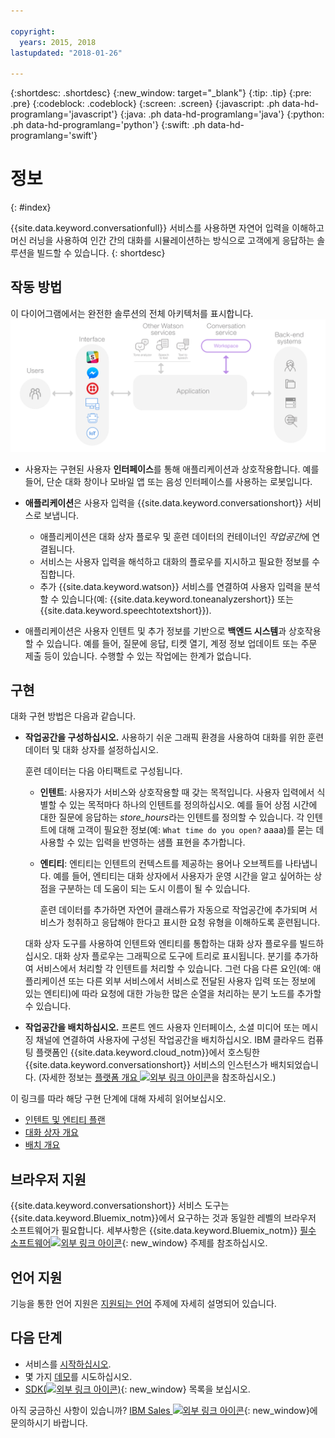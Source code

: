 ```yaml
---

copyright:
  years: 2015, 2018
lastupdated: "2018-01-26"

---
```


{:shortdesc: .shortdesc}
{:new_window: target="_blank"}
{:tip: .tip}
{:pre: .pre}
{:codeblock: .codeblock}
{:screen: .screen}
{:javascript: .ph data-hd-programlang='javascript'}
{:java: .ph data-hd-programlang='java'}
{:python: .ph data-hd-programlang='python'}
{:swift: .ph data-hd-programlang='swift'}

# 정보
{: #index}

{{site.data.keyword.conversationfull}} 서비스를 사용하면 자연어 입력을 이해하고 머신 러닝을 사용하여 인간 간의 대화를 시뮬레이션하는 방식으로 고객에게 응답하는 솔루션을 빌드할 수 있습니다.
{: shortdesc}

## 작동 방법

이 다이어그램에서는 완전한 솔루션의 전체 아키텍처를 표시합니다.![서비스의 플로우 다이어그램](images/conversation_arch_overview.png)

- 사용자는 구현된 사용자 **인터페이스**를 통해 애플리케이션과 상호작용합니다. 예를 들어, 단순 대화 창이나 모바일 앱 또는 음성 인터페이스를 사용하는 로봇입니다.

- **애플리케이션**은 사용자 입력을 {{site.data.keyword.conversationshort}} 서비스로 보냅니다.
    - 애플리케이션은 대화 상자 플로우 및 훈련 데이터의 컨테이너인 *작업공간*에 연결됩니다.
    - 서비스는 사용자 입력을 해석하고 대화의 플로우를 지시하고 필요한 정보를 수집합니다.
    - 추가 {{site.data.keyword.watson}} 서비스를 연결하여 사용자 입력을 분석할 수 있습니다(예: {{site.data.keyword.toneanalyzershort}} 또는 {{site.data.keyword.speechtotextshort}}).

- 애플리케이션은 사용자 인텐트 및 추가 정보를 기반으로 **백엔드 시스템**과 상호작용할 수 있습니다. 예를 들어, 질문에 응답, 티켓 열기, 계정 정보 업데이트 또는 주문 제출 등이 있습니다. 수행할 수 있는 작업에는 한계가 없습니다.

## 구현

대화 구현 방법은 다음과 같습니다.

- **작업공간을 구성하십시오.** 사용하기 쉬운 그래픽 환경을 사용하여 대화를 위한 훈련 데이터 및 대화 상자를 설정하십시오.

    훈련 데이터는 다음 아티팩트로 구성됩니다.
    - **인텐트**: 사용자가 서비스와 상호작용할 때 갖는 목적입니다. 사용자 입력에서 식별할 수 있는 목적마다 하나의 인텐트를 정의하십시오. 예를 들어 상점 시간에 대한 질문에 응답하는 *store_hours*라는 인텐트를 정의할 수 있습니다. 각 인텐트에 대해 고객이 필요한 정보(예: `What time do you open?` aaaa)를 묻는 데 사용할 수 있는 입력을 반영하는 샘플 표현을 추가합니다. 
    - **엔티티**: 엔티티는 인텐트의 컨텍스트를 제공하는 용어나 오브젝트를 나타냅니다. 예를 들어, 엔티티는 대화 상자에서 사용자가 운영 시간을 알고 싶어하는 상점을 구분하는 데 도움이 되는 도시 이름이 될 수 있습니다.

      훈련 데이터를 추가하면 자연어 클래스류가 자동으로 작업공간에 추가되며 서비스가 청취하고 응답해야 한다고 표시한 요청 유형을 이해하도록 훈련됩니다.

    대화 상자 도구를 사용하여 인텐트와 엔티티를 통합하는 대화 상자 플로우를 빌드하십시오. 대화 상자 플로우는 그래픽으로 도구에 트리로 표시됩니다. 분기를 추가하여 서비스에서 처리할 각 인텐트를 처리할 수 있습니다. 그런 다음 다른 요인(예: 애플리케이션 또는 다른 외부 서비스에서 서비스로 전달된 사용자 입력 또는 정보에 있는 엔티티)에 따라 요청에 대한 가능한 많은 순열을 처리하는 분기 노드를 추가할 수 있습니다.

- **작업공간을 배치하십시오.** 프론트 엔드 사용자 인터페이스, 소셜 미디어 또는 메시징 채널에 연결하여 사용자에 구성된 작업공간을 배치하십시오. IBM 클라우드 컴퓨팅 플랫폼인 {{site.data.keyword.cloud_notm}}에서 호스팅한 {{site.data.keyword.conversationshort}} 서비스의 인스턴스가 배치되었습니다. (자세한 정보는 [플랫폼 개요 ![외부 링크 아이콘](../../icons/launch-glyph.svg "외부 링크 아이콘")](https://console.bluemix.net/docs/overview/ibm-cloud.html#overview)을 참조하십시오.)

이 링크를 따라 해당 구현 단계에 대해 자세히 읽어보십시오.

- [인텐트 및 엔티티 플랜](intents-entities.html#planning-your-entities)
- [대화 상자 개요](dialog-overview.html)
- [배치 개요](deploy.html)

## 브라우저 지원

{{site.data.keyword.conversationshort}} 서비스 도구는 {{site.data.keyword.Bluemix_notm}}에서 요구하는 것과 동일한 레벨의 브라우저 소프트웨어가 필요합니다. 세부사항은 {{site.data.keyword.Bluemix_notm}} [필수 소프트웨어![외부 링크 아이콘](../../icons/launch-glyph.svg "외부 링크 아이콘")](https://console.bluemix.net/docs/overview/prereqs.html#browsers){: new_window} 주제를 참조하십시오.

## 언어 지원

기능을 통한 언어 지원은 [지원되는 언어](lang-support.html) 주제에 자세히 설명되어 있습니다.

## 다음 단계

- 서비스를 [시작하십시오](getting-started.html).
- 몇 가지 [데모](sample-applications.html)를 시도하십시오.
- [SDK(![외부 링크 아이콘](../../icons/launch-glyph.svg "외부 링크 아이콘"))](https://www.ibm.com/watson/developercloud/developer-tools.html){: new_window} 목록을 보십시오.

아직 궁금하신 사항이 있습니까? [IBM Sales ![외부 링크 아이콘](../../icons/launch-glyph.svg "외부 링크 아이콘")](https://www-01.ibm.com/marketing/iwm/dre/signup?source=urx-20970){: new_window}에 문의하시기 바랍니다. 
